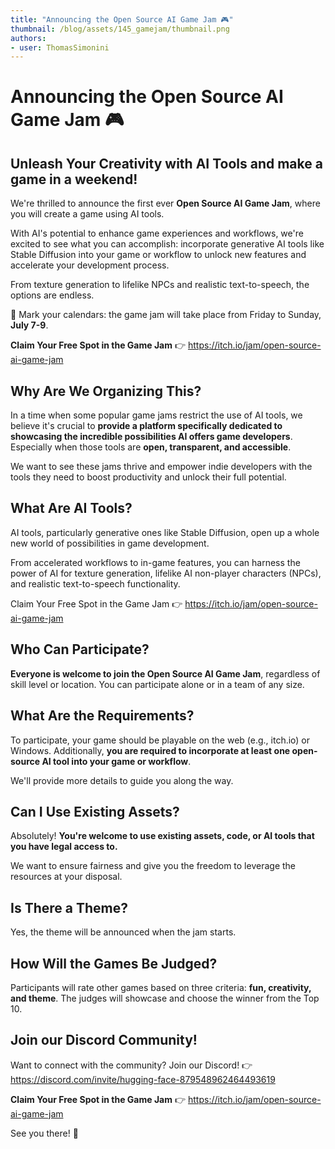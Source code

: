 ```yaml
---
title: "Announcing the Open Source AI Game Jam 🎮"
thumbnail: /blog/assets/145_gamejam/thumbnail.png
authors:
- user: ThomasSimonini
---
```


# Announcing the Open Source AI Game Jam 🎮 
<h2> Unleash Your Creativity with AI Tools and make a game in a weekend!</h2>

<!-- {authors} --> 

We're thrilled to announce the first ever **Open Source AI Game Jam**, where you will create a game using AI tools.

With AI's potential to enhance game experiences and workflows, we're excited to see what you can accomplish: incorporate generative AI tools like Stable Diffusion into your game or workflow to unlock new features and accelerate your development process. 

From texture generation to lifelike NPCs and realistic text-to-speech, the options are endless.

📆 Mark your calendars: the game jam will take place from Friday to Sunday, **July 7-9**.

**Claim Your Free Spot in the Game Jam** 👉 https://itch.io/jam/open-source-ai-game-jam

<h2>Why Are We Organizing This?</h2>

In a time when some popular game jams restrict the use of AI tools, we believe it's crucial to **provide a platform specifically dedicated to showcasing the incredible possibilities AI offers game developers**. Especially when those tools are **open, transparent, and accessible**.

We want to see these jams thrive and empower indie developers with the tools they need to boost productivity and unlock their full potential.

<h2>What Are AI Tools?</h2>

AI tools, particularly generative ones like Stable Diffusion, open up a whole new world of possibilities in game development.

From accelerated workflows to in-game features, you can harness the power of AI for texture generation, lifelike AI non-player characters (NPCs), and realistic text-to-speech functionality.

Claim Your Free Spot in the Game Jam 👉 https://itch.io/jam/open-source-ai-game-jam

<h2>Who Can Participate?</h2>

**Everyone is welcome to join the Open Source AI Game Jam**, regardless of skill level or location. You can participate alone or in a team of any size.


<h2>What Are the Requirements?</h2>

To participate, your game should be playable on the web (e.g., itch.io) or Windows.
Additionally, **you are required to incorporate at least one open-source AI tool into your game or workflow**.

We'll provide more details to guide you along the way.

<h2>Can I Use Existing Assets?</h2>

Absolutely! **You're welcome to use existing assets, code, or AI tools that you have legal access to.**

We want to ensure fairness and give you the freedom to leverage the resources at your disposal.

<h2>Is There a Theme?</h2>

Yes, the theme will be announced when the jam starts.

<h2>How Will the Games Be Judged?</h2>

Participants will rate other games based on three criteria: **fun, creativity, and theme**. The judges will showcase and choose the winner from the Top 10.


<h2> Join our Discord Community! </h2>

Want to connect with the community? Join our Discord!
👉 https://discord.com/invite/hugging-face-879548962464493619

**Claim Your Free Spot in the Game Jam** 👉 https://itch.io/jam/open-source-ai-game-jam

See you there! 🤗
